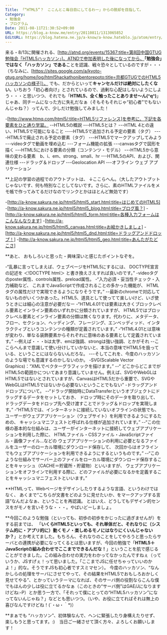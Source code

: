 ```yaml
---
Title: 「“HTML5”？　ここんとこ毎日目にしてるわー」からの脱却を目指して。
Category:
- 勉強会
- プログラム
Date: 2011-08-11T21:30:52+09:00
URL: https://blog.a-know.me/entry/20110811/1313065852
EditURL: https://blog.hatena.ne.jp/a-know/a-know.hateblo.jp/atom/entry/12921228815727979507
---
```



来る・8/13に開催される、[http://atnd.org/events/15367:title=第8回中国GTUG勉強会「HTML5ハッカソン」]。ATNDで参加表明した後になってから、<span class="deco" style="font-weight:bold;">「勉強会」ではなく「ハッカソン」である</span>ことを認識、戦々恐々としているのですが・・・（ちなみに、[https://sites.google.com/a/kyoto-gtug.org/home/log/html5hackathonibentorepoto:title=京都GTUGでのHTML5ハッカソンの様子]）。
でも、だからといって<span class="deco" style="font-weight:bold;">キャンセルだけは絶対にしたくない</span>。いちおう「初心者向け」とされているので、過剰な心配はしないようにしよう・・・と思いつつ、それでも「<span class="deco" style="font-weight:bold;">HTML5、全く触ったことありませ〜ん(^q^)</span>」じゃあ、同チームになった方に失礼だなぁ（そもそもそれじゃ“初心者”でもないんじゃね？）ってんで、少しだけ勉強してみました！



-[http://www.htmq.com/html5/:title=HTML5リファレンス]を参考に、下記を各要素をひと通り学習。
--HTML5の概説
---HTML5とは？
---HTML 4との違い、HTML5で可能になること
----HTML5で追加される予定の要素（タグ）
----HTML5で廃止される予定の要素（タグ）
---HTML5でマークアップしてみよう
---videoタグで動画を埋め込む
---フォーム機能の拡張
---canvasタグで図形を描く
---HTML5における要素の分類（コンテンツ・モデル）
---HTML5から意味の変わる要素　b、i、em、strong、small、hr
---HTML5のAPI、および、関連仕様
---ドラッグ＆ドロップ
---Geolocation API
---オフライン ウェブ アプリケーション



**上記の学習の過程でのアウトプットは、
↓ここらへん。（大したアウトプットじゃないです、何も特別なことしてないです。さらに、素のHTMLファイルをメモ帳で作ってみてるだけなのでリンクとかはほとんど無効です）

-[http://a-know.sakura.ne.jp/html5/html5_start.html:title=はじめてのHTML5]
-[http://a-know.sakura.ne.jp/html5/html5_blog.html:title=ブログ風？]
-[http://a-know.sakura.ne.jp/html5/html5_form.html:title=各種入力フォームはこんなんなります]
-[http://a-know.sakura.ne.jp/html5/html5_canvas.html:title=お絵かきしましょ]
-[http://a-know.sakura.ne.jp/html5/html5_dnd.html:title=ドラッグアンドドロップ！]
-[http://a-know.sakura.ne.jp/html5/html5_geo.html:title=あんたがたどこさ]



**あと、
おもしろいと思った・興味深いと感じたポイントなぞを。

-“乱暴に言ってしまえば、ウェブページをHTML5にするには、 DOCTYPE宣言の記述を ＜!DOCTYPE html＞ と書き換えさえすれば良いのです。”
-videoタグのposter属性、controls属性、preload属性。
-“入力必須・妥当性チェック・入力補助など、 これまでJavaScriptで作成されることの多かった機能が、 HTMLタグの属性だけで実現できるようになりそうです。”
--最新のchromeで対応してないものがいくつかあった。HTML5、道具として使ってて楽しいけど、いざ使うときには細心の注意が必要だなー
-“HTML4.01では要素は大きくブロックレベル要素とインライン要素のいずれかに分類されていますが、 HTML5ではブロックレベル要素とインライン要素の分類は無くなります。代わりに、メタデータ、フロー、セクション、ヘッディング、フレージング、エンベッディッド、インタラクティブというコンテンツの種類が定義されています。”
-“HTML4.01とは意味が変わり、単なる装飾要素からそれぞれに意味のある要素として定義されています。”
--例えば・・・bは太字、emは強調、strongは強い強調、とかがそれ
--ここらへんまで意識して使い分けしていかないと、本当の意味でHTML5を扱っている、ということにはならないんだろな。
---そしてこれを、今度のハッカソンのような場でも意識するのかしないのか。
-SVG(Scalable Vector Graphics)：“XMLでベクターグラフィックを描けます。”
--“ どこからどこまでがHTML5の範囲かについてあまり意識していません。例えば、SVGやWebGLはHTML5ではないとされていますが、CanvasはHTML5だから重要で、SVGやWebGLはHTML5ではないから必要ないということでもない”
-ドラッグアンドドロップについて。
--“ドラッグ開始時にDataTransferというオブジェクトにドラッグするデータをセットしておき、 ドロップ時にそのデータを取り出して、ドラッグデータをドロップ先へ受け渡すことでドラッグ＆ドロップを実現します。”
-“HTML5では、インターネットに接続していないオフラインの状態でも、 ユーザーがウェブアプリケーション（ウェブサイト）を利用できるようにするための、 キャッシュマニフェストと呼ばれる仕様が追加されています。”
--“この仕様の基本的な仕組みは、ユーザーがインターネットに接続してウェブアプリケーションを利用した際に、 HTMLファイル・CSSファイル・JavaScriptファイル・画像ファイル…などの ウェブアプリケーションの利用に必要となるファイルをユーザーのローカル環境にダウンロード保存して、 次回からはオフラインでもウェブアプリケーションを利用できるようにするというものです。”
--“このような仕組みでサーバー上のファイルをローカル環境にダウンロード保存することをキャッシュ（CACHE＝貯蔵所・貯蔵物）といいますが、 ウェブアプリケーションをオフラインで利用する際に、どのファイルが必要になるかを定義することをキャッシュマニフェストといいます。”



**HTMLって、Webページをデザインしたりするような言語、というわけではなく、
あくまで“こちらが文書をどのように見せたいか、をマークアップする言語”なんだよなぁ、ということを再認識。
とはいえ、どうしてもデザイン的センスをがモノを言いそうな・・・。やばいどーしましょ。



**今回このような勉強（といっても、初歩の初歩をかじったに過ぎませんが）をする前までは、
「<span class="deco" style="font-weight:bold;">いくらHTML5といっても、それ単体だと、それなりに（システム的に・アプリ的に）動くモノ・楽しめるモノにはなりにくいんじゃないか？</span>」とか考えてました。もちろん、それなりのことをしてやろうと思ったらサーバとの連携が必要になってくるとは思いますが、今回の勉強で「<span class="deco" style="font-weight:bold;">HTML5＋JavaScriptの組み合わせでここまでできるんだな！</span>」ということを肌で感じることができました。この組み合わせの実力をわかってなかったんですねぇ（っていうか、JSすげぇ！って思いました。「ここまでJSに任せちゃっていいのかよ！」的な。そうですJSも初心者ですスミマセン）。
今度のハッカソン、“なんかしらの処理をサーバにさせてやって、その結果をHTML5でおもしろおかしく見せてやる”、とかっていうテーマになれば、そのサーバ側の役割ならこんな僕でもほんの少しは役に立てるかなぁ（このときの“サーバ側”はGAE/Jになりますけどね:-P）とか思う一方で、「それって僕にとっての“HTML5ハッカソン”になってないんじゃね？」などとも思いつつ。（いや、お役に立てればそれは無上の喜びなんですけどね！(´・ω・｀*)）



**まぁでも
“ハッカソン”、初体験なんで、ヘンに緊張したり身構えたりせず、楽しもうと思ってます。:)　当日ご一緒させて頂く方々、よろしくお願いします！


<script src="https://moshi-moshi.moshimo.works/moshimoshi/a_know_blog/20110811-1313065852?title=%E3%80%8C%E2%80%9CHTML5%E2%80%9D%EF%BC%9F%E3%80%80%E3%81%93%E3%81%93%E3%82%93%E3%81%A8%E3%81%93%E6%AF%8E%E6%97%A5%E7%9B%AE%E3%81%AB%E3%81%97%E3%81%A6%E3%82%8B%E3%82%8F%E3%83%BC%E3%80%8D%E3%81%8B%E3%82%89%E3%81%AE%E8%84%B1%E5%8D%B4%E3%82%92%E7%9B%AE%E6%8C%87%E3%81%97%E3%81%A6%E3%80%82"></script>

